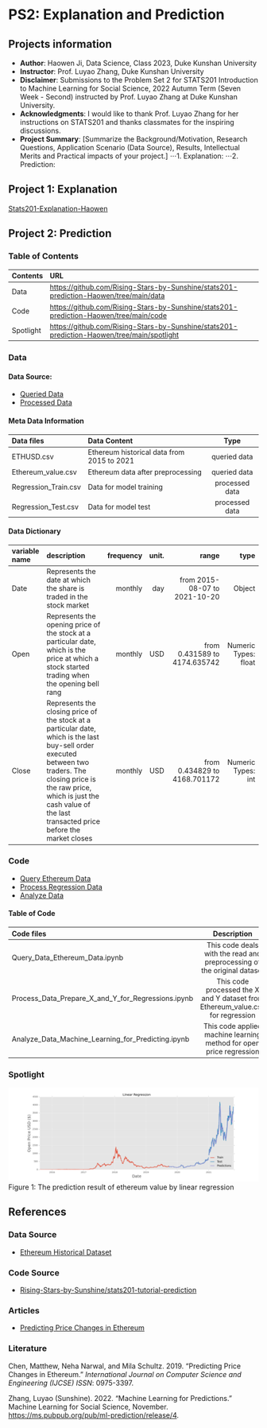 # PS2: Explanation and Prediction
## Projects information
- **Author**: Haowen Ji, Data Science, Class 2023, Duke Kunshan University
- **Instructor**: Prof. Luyao Zhang, Duke Kunshan University
- **Disclaimer**: Submissions to the Problem Set 2 for STATS201 Introduction to Machine Learning for Social Science, 2022 Autumn Term (Seven Week - Second) instructed by Prof. Luyao Zhang at Duke Kunshan University.
- **Acknowledgments**: I would like to thank Prof. Luyao Zhang for her instructions on STATS201 and thanks classmates for the inspiring discussions. 
- **Project Summary**: [Summarize the Background/Motivation, Research Questions, Application Scenario (Data Source), Results, Intellectual Merits and Practical impacts of your project.]
⋅⋅⋅1. Explanation:
⋅⋅⋅2. Prediction:


## Project 1: Explanation
[Stats201-Explanation-Haowen]()

## Project 2: Prediction
### Table of Contents

| Contents| URL |
| :---         |     :---     |
| Data | https://github.com/Rising-Stars-by-Sunshine/stats201-prediction-Haowen/tree/main/data |
| Code | https://github.com/Rising-Stars-by-Sunshine/stats201-prediction-Haowen/tree/main/code |
| Spotlight | https://github.com/Rising-Stars-by-Sunshine/stats201-prediction-Haowen/tree/main/spotlight |

### Data
#### Data Source: 
- [Queried Data](https://github.com/Rising-Stars-by-Sunshine/stats201-prediction-Haowen/tree/main/data/Queried_Data)
- [Processed Data](https://github.com/Rising-Stars-by-Sunshine/stats201-prediction-Haowen/tree/main/data/Processed_data)

#### Meta Data Information
| Data files| Data Content | Type|
| :---         |     :---     | :---: |
| ETHUSD.csv | Ethereum historical data from 2015 to 2021 | queried data |
| Ethereum_value.csv | Ethereum data after preprocessing | queried data |
| Regression_Train.csv | Data for model training | processed data |
| Regression_Test.csv | Data for model test | processed data |

#### Data Dictionary 
| variable name | description | frequency     |  unit.    | range| type|
| :---         |     :---     |          ---: |---:        |---: |---: |
| Date | Represents the date at which the share is traded in the stock market | monthly |day|from 2015-08-07 to 2021-10-20|Object|
| Open | Represents the opening price of the stock at a particular date, which is the price at which a stock started trading when the opening bell rang | monthly |USD|from 0.431589 to 4174.635742|Numeric Types: float|
| Close | Represents the closing price of the stock at a particular date, which is the last buy-sell order executed between two traders. The closing price is the raw price, which is just the cash value of the last transacted price before the market closes | monthly |USD|from 0.434829 to 4168.701172|Numeric Types: int|



### Code
- [Query Ethereum Data](https://github.com/Rising-Stars-by-Sunshine/stats201-prediction-Haowen/blob/main/code/Query_Data_Ethereum_Data.ipynb)
- [Process Regression Data](https://github.com/Rising-Stars-by-Sunshine/stats201-prediction-Haowen/blob/main/code/Process_Data_Prepare_X_and_Y_for_Regressions.ipynb)
- [Analyze Data](https://github.com/Rising-Stars-by-Sunshine/stats201-prediction-Haowen/blob/main/code/Analyze_Data_Machine_Learning_for_Predicting.ipynb)
#### Table of Code
| Code files| Description | Type|
| :---         |     :---:     | ---: |
| Query_Data_Ethereum_Data.ipynb  | This code deals with the read and preprocessing of the original dataset | .ipynb |
| Process_Data_Prepare_X_and_Y_for_Regressions.ipynb | This code processed the X and Y dataset from Ethereum_value.csv for regression  | .ipynb |
| Analyze_Data_Machine_Learning_for_Predicting.ipynb | This code applied machine learning method for open price regression| .ipynb |

### Spotlight
![image](https://github.com/Rising-Stars-by-Sunshine/stats201-prediction-Haowen/blob/main/spotlight/figures/Linear_Regression_Result.png)
Figure 1: The prediction result of ethereum value by linear regression

## References

### Data Source
- [Ethereum Historical Dataset](https://www.kaggle.com/datasets/abhimaneukj/ethereum-historical-dataset)
### Code Source
- [Rising-Stars-by-Sunshine/stats201-tutorial-prediction](https://github.com/Rising-Stars-by-Sunshine/stats201-tutorial-prediction/tree/main/code)
### Articles
- [Predicting Price Changes in Ethereum](https://cs229.stanford.edu/proj2017/final-reports/5244039.pdf)
### Literature
Chen, Matthew, Neha Narwal, and Mila Schultz. 2019. “Predicting Price Changes in Ethereum.” *International Journal on Computer Science and Engineering (IJCSE) ISSN*: 0975-3397.

Zhang, Luyao (Sunshine). 2022. “Machine Learning for Predictions.” Machine Learning for Social Science, November. https://ms.pubpub.org/pub/ml-prediction/release/4.

